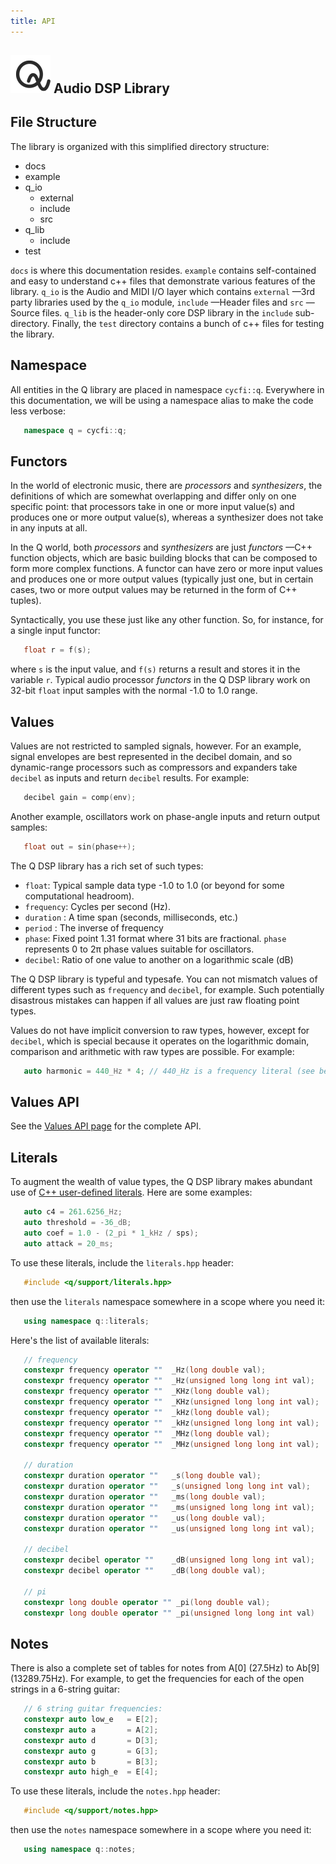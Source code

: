 ```yaml
---
title: API
---
```

## ![Q-Logo](/assets/img/q/q-logo-small.png) Audio DSP Library

## File Structure

The library is organized with this simplified directory structure:

* docs
* example
* q_io
   * external
   * include
   * src
* q_lib
   * include
* test

`docs` is where this documentation resides. `example` contains self-contained
and easy to understand c++ files that demonstrate various features of the
library. `q_io` is the Audio and MIDI I/O layer which contains `external`
—3rd party libraries used by the `q_io` module, `include` —Header files and
`src` —Source files. `q_lib` is the header-only core DSP library in the
`include` sub-directory. Finally, the `test` directory contains a bunch of
c++ files for testing the library.

## Namespace

All entities in the Q library are placed in namespace `cycfi::q`. Everywhere
in this documentation, we will be using a namespace alias to make the code
less verbose:

```c++
   namespace q = cycfi::q;
```

## Functors

In the world of electronic music, there are *processors* and *synthesizers*,
the definitions of which are somewhat overlapping and differ only on one
specific point: that processors take in one or more input value(s) and
produces one or more output value(s), whereas a synthesizer does not take in
any inputs at all.

In the Q world, both *processors* and *synthesizers* are just *functors* —C++
function objects, which are basic building blocks that can be composed to
form more complex functions. A functor can have zero or more input values and
produces one or more output values (typically just one, but in certain cases,
two or more output values may be returned in the form of C++ tuples).

Syntactically, you use these just like any other function. So, for instance,
for a single input functor:

```c++
   float r = f(s);
```
where `s` is the input value, and `f(s)` returns a result and stores it in
the variable `r`. Typical audio processor *functors* in the Q DSP library
work on 32-bit `float` input samples with the normal -1.0 to 1.0 range.

## Values

Values are not restricted to sampled signals, however. For an example, signal
envelopes are best represented in the decibel domain, and so dynamic-range
processors such as compressors and expanders take `decibel` as inputs and
return `decibel` results. For example:

```c++
   decibel gain = comp(env);
```

Another example, oscillators work on phase-angle inputs and return output
samples:

```c++
   float out = sin(phase++);
```

The Q DSP library has a rich set of such types:

* `float`: Typical sample data type -1.0 to 1.0 (or beyond for some
  computational headroom).
* `frequency`: Cycles per second (Hz).
* `duration` : A time span (seconds, milliseconds, etc.)
* `period` : The inverse of frequency
* `phase`: Fixed point 1.31 format where 31 bits are fractional. `phase`
  represents 0 to 2π phase values suitable for oscillators.
* `decibel`: Ratio of one value to another on a logarithmic scale (dB)

The Q DSP library is typeful and typesafe. You can not mismatch values of
different types such as `frequency` and `decibel`, for example. Such
potentially disastrous mistakes can happen if all values are just raw
floating point types.

Values do not have implicit conversion to raw types, however, except for
`decibel`, which is special because it operates on the logarithmic domain,
comparison and arithmetic with raw types are possible. For example:

```c++
   auto harmonic = 440_Hz * 4; // 440_Hz is a frequency literal (see below)
```

## Values API

See the [Values API page](values.md) for the complete API.

## Literals

To augment the wealth of value types, the Q DSP library makes abundant use of
[C++ user-defined
literals](https://en.cppreference.com/w/cpp/language/user_literal). Here are
some examples:

```c++
   auto c4 = 261.6256_Hz;
   auto threshold = -36_dB;
   auto coef = 1.0 - (2_pi * 1_kHz / sps);
   auto attack = 20_ms;
```

To use these literals, include the `literals.hpp` header:

```c++
   #include <q/support/literals.hpp>
```

then use the `literals` namespace somewhere in a scope where you need it:

```c++
   using namespace q::literals;
```

Here's the list of available literals:

```c++
   // frequency
   constexpr frequency operator ""  _Hz(long double val);
   constexpr frequency operator ""  _Hz(unsigned long long int val);
   constexpr frequency operator ""  _KHz(long double val);
   constexpr frequency operator ""  _KHz(unsigned long long int val);
   constexpr frequency operator ""  _kHz(long double val);
   constexpr frequency operator ""  _kHz(unsigned long long int val);
   constexpr frequency operator ""  _MHz(long double val);
   constexpr frequency operator ""  _MHz(unsigned long long int val);

   // duration
   constexpr duration operator ""   _s(long double val);
   constexpr duration operator ""   _s(unsigned long long int val);
   constexpr duration operator ""   _ms(long double val);
   constexpr duration operator ""   _ms(unsigned long long int val);
   constexpr duration operator ""   _us(long double val);
   constexpr duration operator ""   _us(unsigned long long int val);

   // decibel
   constexpr decibel operator ""    _dB(unsigned long long int val);
   constexpr decibel operator ""    _dB(long double val);

   // pi
   constexpr long double operator "" _pi(long double val);
   constexpr long double operator "" _pi(unsigned long long int val)
```

## Notes

There is also a complete set of tables for notes from A[0] (27.5Hz) to Ab[9]
(13289.75Hz). For example, to get the frequencies for each of the open
strings in a 6-string guitar:

```c++
   // 6 string guitar frequencies:
   constexpr auto low_e   = E[2];
   constexpr auto a       = A[2];
   constexpr auto d       = D[3];
   constexpr auto g       = G[3];
   constexpr auto b       = B[3];
   constexpr auto high_e  = E[4];
```

To use these literals, include the `notes.hpp` header:

```c++
   #include <q/support/notes.hpp>
```

then use the `notes` namespace somewhere in a scope where you need it:

```c++
   using namespace q::notes;
```

